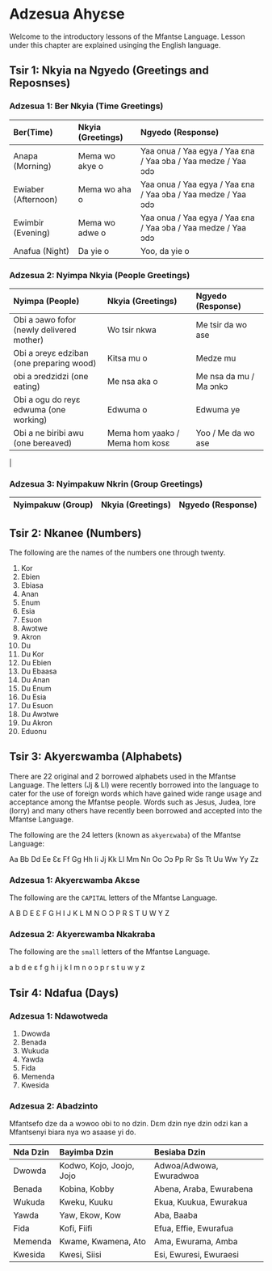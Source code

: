 # Adzesua Ahyɛse

Welcome to the introductory lessons of the Mfantse Language. Lesson under this chapter are explained usinging the English language.

## Tsir 1:  Nkyia na Ngyedo (Greetings and Reposnses)

### Adzesua 1: Ber Nkyia (Time Greetings)

| Ber(Time)             | Nkyia (Greetings) | Ngyedo (Response)                                             |
| :-------------------  |:----------------- | :------------------------------------------------------------ |
| Anapa (Morning)       | Mema wo akye o    | Yaa onua / Yaa egya / Yaa ɛna / Yaa ɔba / Yaa medze / Yaa ɔdɔ |
| Ewiaber (Afternoon)   | Mema wo aha o     | Yaa onua / Yaa egya / Yaa ɛna / Yaa ɔba / Yaa medze / Yaa ɔdɔ |
| Ewimbir (Evening)     | Mema wo adwe o    | Yaa onua / Yaa egya / Yaa ɛna / Yaa ɔba / Yaa medze / Yaa ɔdɔ |
| Anafua (Night)        | Da yie o          | Yoo, da yie o                                                 |

### Adzesua 2: Nyimpa Nkyia (People Greetings)

| Nyimpa (People)                               | Nkyia (Greetings)                 | Ngyedo (Response)                         |
| :-------------------------------------------  |:--------------------------------- | :---------------------------------------- |
| Obi a ɔawo fofor (newly delivered mother)     | Wo tsir nkwa                      | Me tsir da wo ase                         |
| Obi a ɔreyɛ edziban (one preparing wood)      | Kitsa mu o                        | Medze mu                                  |
| obi a ɔredzidzi (one eating)                  | Me nsa aka o                      | Me nsa da mu / Ma ɔnkɔ                    |
| Obi a ogu do reyɛ edwuma (one working)        | Edwuma o                          | Edwuma ye                                 |
| Obi a ne biribi awu (one bereaved)            | Mema hom yaakɔ / Mema hom kosɛ    | Yoo / Me da wo ase                        |
|

### Adzesua 3: Nyimpakuw Nkrin (Group Greetings)

| Nyimpakuw (Group)                             | Nkyia (Greetings)                 | Ngyedo (Response)                         |
| :-------------------------------------------  |:--------------------------------- | :---------------------------------------- |

## Tsir 2: Nkanee (Numbers)

The following are the names of the numbers one through twenty.

1. Kor
2. Ebien
3. Ebiasa
4. Anan
5. Enum
6. Esia
7. Esuon
8. Awɔtwe
9. Akron
10. Du
11. Du Kor
12. Du Ebien
13. Du Ebaasa
14. Du Anan
15. Du Enum
16. Du Esia
17. Du Esuon
18. Du Awɔtwe
19. Du Akron
20. Eduonu

## Tsir 3: Akyerɛwamba (Alphabets)

There are 22 original and 2 borrowed alphabets used in the Mfantse Language. The letters (Jj & Ll) were recently borrowed into the language to cater for the use of foreign words which have gained wide range usage and acceptance among the Mfantse people. Words such as Jesus, Judea, lɔre (lorry) and many others have recently been borrowed and accepted into the Mfantse Language.

The following are the 24 letters (known as ``akyerɛwaba``) of the Mfantse Language:

Aa      Bb      Dd      Ee      Ɛɛ      Ff      Gg      Hh
Ii      Jj      Kk      Ll      Mm      Nn      Oo      Ɔɔ
Pp      Rr      Ss      Tt      Uu      Ww      Yy      Zz

### Adzesua 1: Akyerɛwamba Akɛse

The following are the ``CAPITAL`` letters of the Mfantse Language.

A       B       D       E       Ɛ       F       G       H
I       J       K       L       M       N       O       Ɔ
P       R       S       T       U       W       Y       Z

### Adzesua 2: Akyerɛwamba Nkakraba

The following are the ``small`` letters of the Mfantse Language.

a       b       d       e       ɛ       f       g       h
i       j       k       l       m       n       o       ɔ
p       r       s       t       u       w       y       z

## Tsir 4: Ndafua (Days)

### Adzesua 1: Ndawotweda

1. Dwowda
2. Benada
3. Wukuda
4. Yawda
5. Fida
6. Memenda
7. Kwesida

### Adzesua 2: Abadzinto

Mfantsefo dze da a wɔwoo obi to no dzin. Dɛm dzin nye dzin odzi kan a Mfantsenyi biara nya wɔ asaase yi do.

| Nda Dzin      | Bayimba Dzin              | Besiaba Dzin              |
| :------------ |:--------------------------|:--------------------------|
| Dwowda        | Kodwo, Kojo, Joojo, Jojo  | Adwoa/Adwowa, Ewuradwoa   |
| Benada        | Kobina, Kobby             | Abena, Araba, Ewurabena   |
| Wukuda        | Kweku, Kuuku              | Ekua, Kuukua, Ewurakua    |
| Yawda         | Yaw, Ekow, Kow            | Aba, Baaba                |
| Fida          | Kofi, Fiifi               | Efua, Effie, Ewurafua     |
| Memenda       | Kwame, Kwamena, Ato       | Ama, Ewurama, Amba        |
| Kwesida       | Kwesi, Siisi              | Esi, Ewuresi, Ewuraesi    |
